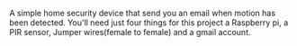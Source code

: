 A simple home security device that send you an email when motion has been detected.
You'll need just four things for this project a Raspberry pi, a PIR sensor, Jumper wires(female to female) and a gmail account. 
